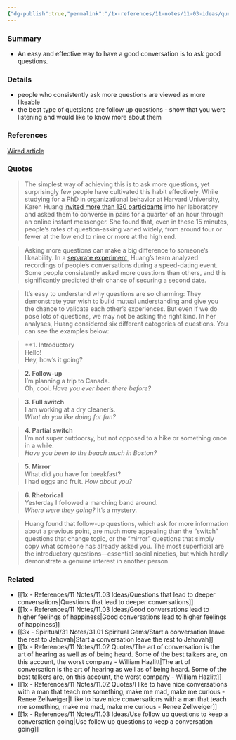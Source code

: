 ```yaml
---
{"dg-publish":true,"permalink":"/1x-references/11-notes/11-03-ideas/questions-are-the-best-way-to-hold-a-great-conversation/","title":"Questions are the best way to hold a great conversation","created":"2024-09-21T18:32:40.657+03:00","updated":"2024-09-21T19:28:24.140+03:00"}
---
```



### Summary
- An easy and effective way to have a good conversation is to ask good questions.

### Details
- people who consistently ask more questions are viewed as more likeable
- the best type of quetsions are follow up questions - show that you were listening and would like to know more about them

### References
[Wired article](https://www.wired.com/story/the-science-of-having-a-great-conversation-research-social-connection/?category=fascinating_stories&position=4&scheduled_corpus_item_id=73458899-9c01-4b9f-871f-1acc17eecdef&sponsored=0&url=https%3A%2F%2Fwww.wired.com%2Fstory%2Fthe-science-of-having-a-great-conversation-research-social-connection%2F)

### Quotes
> The simplest way of achieving this is to ask more questions, yet surprisingly few people have cultivated this habit effectively. While studying for a PhD in organizational behavior at Harvard University, Karen Huang [invited more than 130 participants](https://www.hbs.edu/ris/Publication%20Files/Huang%20et%20al%202017%5F6945bc5e-3b3e-4c0a-addd-254c9e603c60.pdf) into her laboratory and asked them to converse in pairs for a quarter of an hour through an online instant messenger. She found that, even in these 15 minutes, people’s rates of question-asking varied widely, from around four or fewer at the low end to nine or more at the high end.

> Asking more questions can make a big difference to someone’s likeability. In a [separate experiment](https://www.hbs.edu/ris/Publication%20Files/Huang%20et%20al%202017%5F6945bc5e-3b3e-4c0a-addd-254c9e603c60.pdf), Huang’s team analyzed recordings of people’s conversations during a speed-dating event. Some people consistently asked more questions than others, and this significantly predicted their chance of securing a second date.

> It’s easy to understand why questions are so charming: They demonstrate your wish to build mutual understanding and give you the chance to validate each other’s experiences. But even if we do pose lots of questions, we may not be asking the right kind. In her analyses, Huang considered six different categories of questions. You can see the examples below:

> **1. Introductory  
> Hello!  
> Hey, how’s it going?

> **2. Follow-up**  
> I’m planning a trip to Canada.  
> Oh, cool. _Have you ever been there before?_

> **3. Full switch**  
> I am working at a dry cleaner’s.  
> _What do you like doing for fun?_

> **4. Partial switch**  
> I’m not super outdoorsy, but not opposed to a hike or something once in a while.  
> _Have you been to the beach much in Boston?_

> **5. Mirror**  
> What did you have for breakfast?  
> I had eggs and fruit. _How about you?_

> **6. Rhetorical**  
> Yesterday I followed a marching band around.  
> _Where were they going?_ It’s a mystery.

> Huang found that follow-up questions, which ask for more information about a previous point, are much more appealing than the “switch” questions that change topic, or the “mirror” questions that simply copy what someone has already asked you. The most superficial are the introductory questions—essential social niceties, but which hardly demonstrate a genuine interest in another person.

### Related
- [[1x - References/11 Notes/11.03 Ideas/Questions that lead to deeper conversations\|Questions that lead to deeper conversations]]
- [[1x - References/11 Notes/11.03 Ideas/Good conversations lead to higher feelings of happiness\|Good conversations lead to higher feelings of happiness]]
- [[3x - Spiritual/31 Notes/31.01 Spiritual Gems/Start a conversation leave the rest to Jehovah\|Start a conversation leave the rest to Jehovah]]
- [[1x - References/11 Notes/11.02 Quotes/The art of conversation is the art of hearing as well as of being heard. Some of the best talkers are, on this account, the worst company - William Hazlitt\|The art of conversation is the art of hearing as well as of being heard. Some of the best talkers are, on this account, the worst company - William Hazlitt]]
- [[1x - References/11 Notes/11.02 Quotes/I like to have nice conversations with a man that teach me something, make me mad, make me curious - Renee Zellweiger\|I like to have nice conversations with a man that teach me something, make me mad, make me curious - Renee Zellweiger]]
- [[1x - References/11 Notes/11.03 Ideas/Use follow up questions to keep a conversation going\|Use follow up questions to keep a conversation going]]